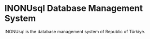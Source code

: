 

# INONUsql Database Management System
INONUsql is the database management system of Republic of Türkiye.
